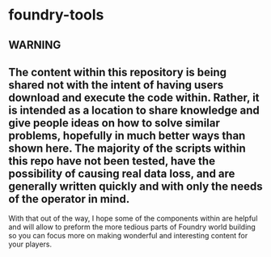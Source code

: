 # foundry-tools

## WARNING
The content within this repository is being shared not with the intent of having users download and execute the code within.  Rather, it is intended as a location to share knowledge and give people ideas on how to solve similar problems, hopefully in much better ways than shown here.  The majority of the scripts within this repo have not been tested, have the possibility of causing real data loss, and are generally written quickly and with only the needs of the operator in mind.
-----

With that out of the way, I hope some of the components within are helpful and will allow to preform the more tedious parts of Foundry world building so you can focus more on making wonderful and interesting content for your players.
